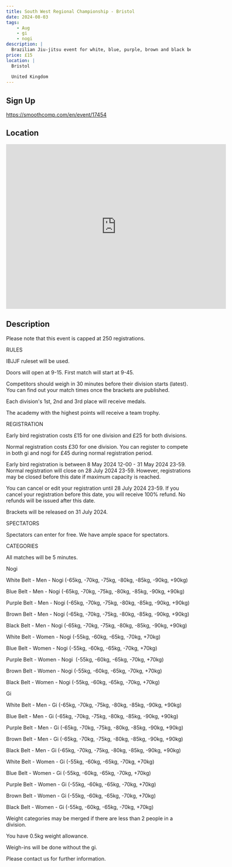 ```yaml
---
title: South West Regional Championship - Bristol
date: 2024-08-03
tags:
    - Aug
    - gi 
    - nogi 
description: |
  Brazilian Jiu-jitsu event for white, blue, purple, brown and black belt competitors from all UK academies
price: £15
location: |
  Bristol
  
  United Kingdom
---
```

## Sign Up
https://smoothcomp.com/en/event/17454

## Location
<iframe src="https://www.google.com/maps/embed?pb=!1m18!1m12!1m3!1d12345.6789!2d-2.6567599!3d51.5044791!2m3!1f0!2f0!3f0!3m2!1i1024!2i768!4f13.1!3m3!1m2!1s0x0%3A0x0!2z51.5044791!5e0!3m2!1sen!2sus!4v1234567890" width="600" height="450" style="border:0;" allowfullscreen="" loading="lazy"></iframe>

## Description
Please note that this event is capped at 250 registrations.


RULES


IBJJF ruleset will be used.


Doors will open at 9-15. First match will start at 9-45.


Competitors should weigh in 30 minutes before their division starts (latest). You can find out your match times once the brackets are published.


Each division's 1st, 2nd and 3rd place will receive medals.


The academy with the highest points will receive a team trophy.


REGISTRATION


Early bird registration costs £15 for one division and £25 for both divisions.


Normal registration costs £30 for one division. You can register to compete in both gi and nogi for £45 during normal registration period.


Early bird registration is between 8 May 2024 12-00 - 31 May 2024 23-59. Normal registration will close on 28 July 2024 23-59. However, registrations may be closed before this date if maximum capacity is reached.


You can cancel or edit your registration until 28 July 2024 23-59. If you cancel your registration before this date, you will receive 100% refund. No refunds will be issued after this date.


Brackets will be released on 31 July 2024.


SPECTATORS


Spectators can enter for free. We have ample space for spectators. 


CATEGORIES


All matches will be 5 minutes. 


Nogi


White Belt - Men - Nogi (-65kg, -70kg, -75kg, -80kg, -85kg, -90kg, +90kg)


Blue Belt - Men - Nogi (-65kg, -70kg, -75kg, -80kg, -85kg, -90kg, +90kg)


Purple Belt - Men - Nogi (-65kg, -70kg, -75kg, -80kg, -85kg, -90kg, +90kg)


Brown Belt - Men - Nogi (-65kg, -70kg, -75kg, -80kg, -85kg, -90kg, +90kg)


Black Belt - Men - Nogi (-65kg, -70kg, -75kg, -80kg, -85kg, -90kg, +90kg)


White Belt - Women - Nogi (-55kg, -60kg, -65kg, -70kg, +70kg)


Blue Belt - Women - Nogi (-55kg, -60kg, -65kg, -70kg, +70kg)


Purple Belt - Women - Nogi  (-55kg, -60kg, -65kg, -70kg, +70kg)


Brown Belt - Women - Nogi (-55kg, -60kg, -65kg, -70kg, +70kg)


Black Belt - Women - Nogi (-55kg, -60kg, -65kg, -70kg, +70kg)


Gi


White Belt - Men - Gi (-65kg, -70kg, -75kg, -80kg, -85kg, -90kg, +90kg)


Blue Belt - Men - Gi (-65kg, -70kg, -75kg, -80kg, -85kg, -90kg, +90kg)


Purple Belt - Men - Gi (-65kg, -70kg, -75kg, -80kg, -85kg, -90kg, +90kg)


Brown Belt - Men - Gi (-65kg, -70kg, -75kg, -80kg, -85kg, -90kg, +90kg)


Black Belt - Men - Gi (-65kg, -70kg, -75kg, -80kg, -85kg, -90kg, +90kg)


White Belt - Women - Gi (-55kg, -60kg, -65kg, -70kg, +70kg)


Blue Belt - Women - Gi (-55kg, -60kg, -65kg, -70kg, +70kg)


Purple Belt - Women - Gi (-55kg, -60kg, -65kg, -70kg, +70kg)


Brown Belt - Women - Gi (-55kg, -60kg, -65kg, -70kg, +70kg)


Black Belt - Women - Gi (-55kg, -60kg, -65kg, -70kg, +70kg)


Weight categories may be merged if there are less than 2 people in a division.


You have 0.5kg weight allowance.


Weigh-ins will be done without the gi.


Please contact us for further information.